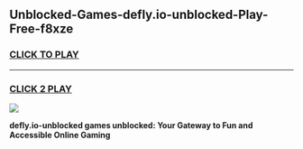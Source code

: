 
## Unblocked-Games-defly.io-unblocked-Play-Free-f8xze
<h3>
<a href="https://premium76.site?title=defly.io-unblocked&ref=23A">CLICK TO PLAY</a></h3>
<hr>

<h3>
<a href="https://premium76.site?title=defly.io-unblocked&ref=23A">CLICK 2 PLAY</a>
  
</h3>

<a href="https://premium76.site?title=defly.io-unblocked&ref=23A"><img src="https://clearcache.store/games.png"></a>


**defly.io-unblocked games unblocked: Your Gateway to Fun and Accessible Online Gaming**
